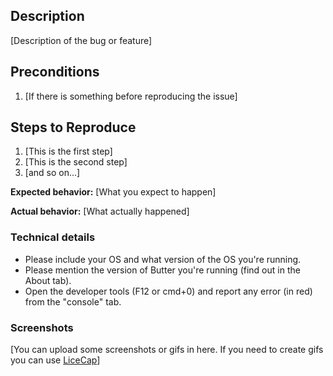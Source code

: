 ## Description
[Description of the bug or feature]

## Preconditions
1. [If there is something before reproducing the issue]

## Steps to Reproduce
1. [This is the first step]
2. [This is the second step]
3. [and so on...]

**Expected behavior:** [What you expect to happen]

**Actual behavior:** [What actually happened]

### Technical details
- Please include your OS and what version of the OS you're running.
- Please mention the version of Butter you're running (find out in the About tab).
- Open the developer tools (F12 or cmd+0) and report any error (in red) from the "console" tab.

### Screenshots
[You can upload some screenshots or gifs in here. If you need to create gifs you can use [LiceCap](https://www.cockos.com/licecap/)]
